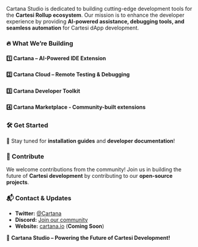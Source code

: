 Cartana Studio is dedicated to building cutting-edge development tools for the **Cartesi Rollup ecosystem**. Our mission is to enhance the developer experience by providing **AI-powered assistance, debugging tools, and seamless automation** for Cartesi dApp development.

### 🔥 What We’re Building

#### 1️⃣ Cartana – AI-Powered IDE Extension
#### 2️⃣ Cartana Cloud – Remote Testing & Debugging
#### 3️⃣ Cartana Developer Toolkit
#### 4️⃣ Cartana Marketplace - Community-built extensions

### 🛠️ Get Started
📌 Stay tuned for **installation guides** and **developer documentation**!

### 🤝 Contribute
We welcome contributions from the community! Join us in building the future of **Cartesi development** by contributing to our **open-source projects**.

### 📬 Contact & Updates
- **Twitter:** [@Cartana](https://twitter.com/Cartana)
- **Discord:** [Join our community](#)
- **Website:** [cartana.io](#) (**Coming Soon**)

🚀 **Cartana Studio – Powering the Future of Cartesi Development!**
